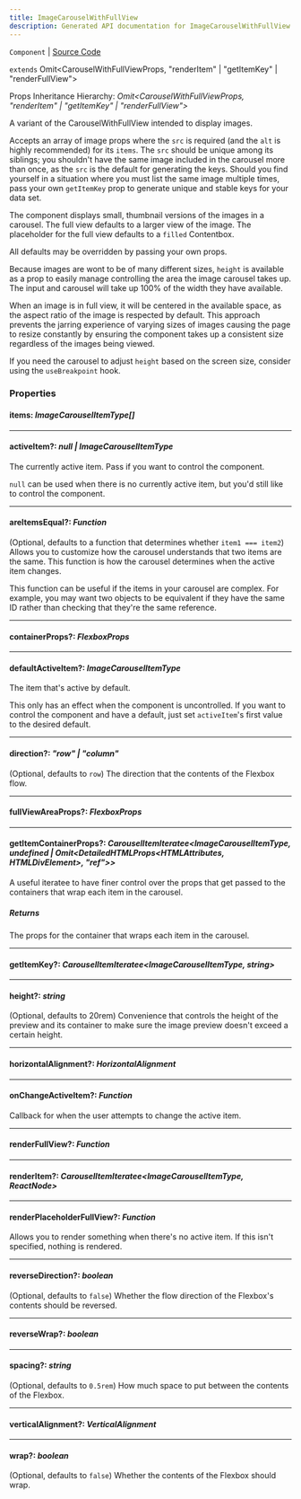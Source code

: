 ```yaml
---
title: ImageCarouselWithFullView
description: Generated API documentation for ImageCarouselWithFullView.
---
```


`Component` | [Source Code](https://github.com/mrCamelCode/jtjs-react/blob/0e141e63e22c212c71ce52ba40f0472cc9028516/lib/components/structured-information/ImageCarouselWithFullView.tsx#L54)

`extends` Omit<CarouselWithFullViewProps<ImageCarouselItemType>, "renderItem" | "getItemKey" | "renderFullView">

Props Inheritance Hierarchy: _Omit<CarouselWithFullViewProps<ImageCarouselItemType>, "renderItem" | "getItemKey" | "renderFullView">_

A variant of the CarouselWithFullView intended to display images.

Accepts an array of image props where the `src` is required (and the `alt` is highly recommended)
for its `items`. The `src` should be unique among its siblings; you shouldn't have the same image
included in the carousel more than once, as the `src` is the default for generating
the keys. Should you find yourself in a situation where you must list the same image multiple
times, pass your own `getItemKey` prop to generate unique and stable keys for your
data set.

The component displays small, thumbnail
versions of the images in a carousel. The full view defaults to a larger view
of the image. The placeholder for the full view defaults to a `filled` Contentbox.

All defaults may be overridden by passing your own props.

Because images are wont to be of many different sizes, `height`
is available as a prop to easily manage controlling the area the image carousel takes
up. The input and carousel will take up 100% of the width they have available.

When an image is in full view, it will be centered in the available
space, as the aspect ratio of the image is respected by default.
This approach prevents the jarring experience of varying sizes of images causing the
page to resize constantly by ensuring the component takes up a consistent size regardless
of the images being viewed.

If you need the carousel to adjust `height` based on the screen size, consider using the
`useBreakpoint` hook.

### Properties

#### items: _ImageCarouselItemType[]_

---

#### activeItem?: _null | ImageCarouselItemType_

The currently active item. Pass if you want to control the component.

`null` can be used when there is no currently active item, but you'd still
like to control the component.

---

#### areItemsEqual?: _Function_

(Optional, defaults to a function that determines whether `item1 === item2`)
Allows you to customize how the carousel understands that two items are the same.
This function is how the carousel determines when the active item changes.

This function can be useful if the items in your carousel are complex. For example,
you may want two objects to be equivalent if they have the same ID rather than
checking that they're the same reference.

---

#### containerProps?: _FlexboxProps_

---

#### defaultActiveItem?: _ImageCarouselItemType_

The item that's active by default.

This only has an effect when the component
is uncontrolled. If you want to control the component and have a default,
just set `activeItem`'s first value to the desired default.

---

#### direction?: _"row" | "column"_

(Optional, defaults to `row`) The direction that the contents of the Flexbox
flow.

---

#### fullViewAreaProps?: _FlexboxProps_

---

#### getItemContainerProps?: _CarouselItemIteratee<ImageCarouselItemType, undefined | Omit<DetailedHTMLProps<HTMLAttributes<HTMLDivElement>, HTMLDivElement>, "ref">>_

A useful iteratee to have finer control over the props that get passed to
the containers that wrap each item in the carousel.

##### Returns
The props for the container that wraps each item in the carousel.

---

#### getItemKey?: _CarouselItemIteratee<ImageCarouselItemType, string>_

---

#### height?: _string_

(Optional, defaults to 20rem) Convenience that controls the height of the preview and its container
to make sure the image preview doesn't exceed
a certain height.

---

#### horizontalAlignment?: _HorizontalAlignment_

---

#### onChangeActiveItem?: _Function_

Callback for when the user attempts to change the active item.

---

#### renderFullView?: _Function_

---

#### renderItem?: _CarouselItemIteratee<ImageCarouselItemType, ReactNode>_

---

#### renderPlaceholderFullView?: _Function_

Allows you to render something when there's no active item. If this
isn't specified, nothing is rendered.

---

#### reverseDirection?: _boolean_

(Optional, defaults to `false`) Whether the flow direction of the Flexbox's
contents should be reversed.

---

#### reverseWrap?: _boolean_

---

#### spacing?: _string_

(Optional, defaults to `0.5rem`) How much space to put between the contents of
the Flexbox.

---

#### verticalAlignment?: _VerticalAlignment_

---

#### wrap?: _boolean_

(Optional, defaults to `false`) Whether the contents of the Flexbox should
wrap.